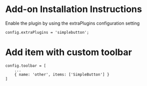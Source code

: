 # Add-on Installation Instructions
Enable the plugin by using the extraPlugins configuration setting
```
config.extraPlugins = 'simplebutton';
```

#  Add item with custom toolbar
```
config.toolbar = [
	...
	{ name: 'other', items: ['SimpleButton'] }
]
```
